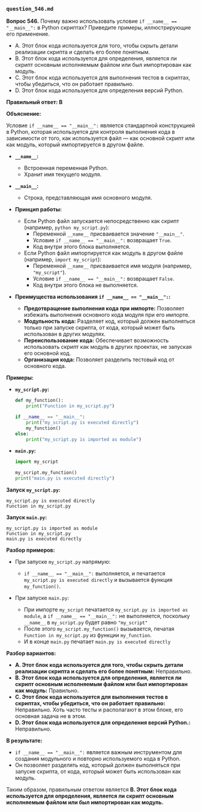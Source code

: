 ### `question_546.md`

**Вопрос 546.** Почему важно использовать условие `if __name__ == "__main__":` в Python скриптах? Приведите примеры, иллюстрирующие его применение.

-   A. Этот блок кода используется для того, чтобы скрыть детали реализации скрипта и сделать его более понятным.
-   B. Этот блок кода используется для определения, является ли скрипт основным исполняемым файлом или был импортирован как модуль.
-   C. Этот блок кода используется для выполнения тестов в скриптах, чтобы убедиться, что он работает правильно.
-   D. Этот блок кода используется для определения версий Python.

**Правильный ответ: B**

**Объяснение:**

Условие `if __name__ == "__main__":` является стандартной конструкцией в Python, которая используется для контроля выполнения кода в зависимости от того, как используется файл — как основной скрипт или как модуль, который импортируется в другом файле.

*   **`__name__`:**
    *   Встроенная переменная Python.
    *   Хранит имя текущего модуля.
*   **`__main__`:**
    *   Строка, представляющая имя основного модуля.

*   **Принцип работы:**
    *   Если Python файл запускается непосредственно как скрипт (например, `python my_script.py`):
        *   Переменной `__name__` присваивается значение `"__main__"`.
        *   Условие `if __name__ == "__main__":` возвращает `True`.
        *   Код внутри этого блока выполняется.
    *   Если Python файл импортируется как модуль в другом файле (например, `import my_script`):
        *   Переменной `__name__` присваивается имя модуля (например, `"my_script"`).
        *   Условие `if __name__ == "__main__":` возвращает `False`.
        *  Код внутри этого блока не выполняется.

*   **Преимущества использования `if __name__ == "__main__":`:**
    *  **Предотвращение выполнения кода при импорте:**  Позволяет избежать выполнения основного кода модуля при его импорте.
    *  **Модульность кода:**  Разделяет код, который должен выполняться только при запуске скрипта, от кода, который может быть использован в других модулях.
    *   **Переиспользование кода:** Обеспечивает возможность использовать скрипт как модуль в других проектах, не запуская его основной код.
    *   **Организация кода:** Позволяет разделить тестовый код от основного кода.

**Примеры:**

*   **`my_script.py`:**
    ```python
    def my_function():
        print("Function in my_script.py")

    if __name__ == "__main__":
        print("my_script.py is executed directly")
        my_function()
    else:
        print("my_script.py is imported as module")
    ```

*   **`main.py`:**

    ```python
    import my_script

    my_script.my_function()
    print("main.py is executed directly")
    ```

**Запуск `my_script.py`:**
```
my_script.py is executed directly
Function in my_script.py
```
**Запуск `main.py`:**
```
my_script.py is imported as module
Function in my_script.py
main.py is executed directly
```

**Разбор примеров:**

*   При запуске `my_script.py` напрямую:
    *   `if __name__ == "__main__":` выполняется, и печатается `my_script.py is executed directly` и вызывается функция `my_function()`.

*  При запуске `main.py`:
    *  При импорте `my_script` печатается `my_script.py is imported as module`, а `if __name__ == "__main__":` не выполняется, поскольку  `__name__`  в `my_script.py` будет равно `"my_script"`
    *  После этого `my_script.my_function()` вызывается, печатая  `Function in my_script.py` из функции `my_function`.
    *   И в конце `main.py` печатает `main.py is executed directly`

**Разбор вариантов:**
*   **A. Этот блок кода используется для того, чтобы скрыть детали реализации скрипта и сделать его более понятным:** Неправильно.
*   **B. Этот блок кода используется для определения, является ли скрипт основным исполняемым файлом или был импортирован как модуль:** Правильно.
*   **C. Этот блок кода используется для выполнения тестов в скриптах, чтобы убедиться, что он работает правильно:** Неправильно. Хоть часто тесты и располагают в этом блоке, его основная задача не в этом.
*   **D. Этот блок кода используется для определения версий Python.:** Неправильно.

**В результате:**
*   `if __name__ == "__main__":` является важным инструментом для создания модульного и повторно используемого кода в Python.
*   Он позволяет разделять код, который должен выполняться при запуске скрипта, от кода, который может быть использован как модуль.

Таким образом, правильным ответом является **B. Этот блок кода используется для определения, является ли скрипт основным исполняемым файлом или был импортирован как модуль.**
